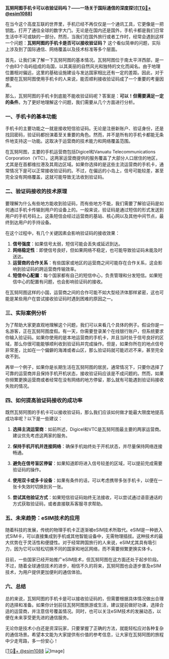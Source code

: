 **瓦努阿图手机卡可以收验证码吗？——一场关于国际通信的深度探讨[[TG💪+ @esim1088](https://t.me/s/esim1088)]**

在当今这个高度互联的世界里，手机已经不再仅仅是一个通讯工具，它更像是一把钥匙，打开了通往全球的数字大门。无论是在国内还是国外，手机卡都是我们日常生活中不可或缺的一部分。然而，当我们在国外旅行或者工作时，经常会遇到这样一个问题：**瓦努阿图的手机卡是否可以接收验证码？** 这个看似简单的问题，实际上涉及到了国际通信、网络覆盖以及技术标准等多个层面。

首先，让我们来了解一下瓦努阿图的基本情况。瓦努阿图位于南太平洋西部，是一个由83个岛屿组成的岛国，以其美丽的自然风光和独特的文化而闻名。由于地理位置相对偏远，这里的基础设施建设与发达国家相比还有一定的差距。因此，对于想要在瓦努阿图使用手机卡的人来说，能否顺利接收验证码成了一个重要的考量因素。

那么，瓦努阿图的手机卡到底能不能收验证码呢？答案是：**可以！但需要满足一定的条件**。为了更好地理解这个问题，我们需要从几个方面进行分析。

### **一、手机卡的基本功能**

手机卡的主要功能之一就是接收短信验证码。无论是注册新账户、验证身份，还是找回密码，验证码都扮演着至关重要的角色。然而，并不是所有的手机卡都能无条件地支持这一功能。这取决于运营商的技术能力和网络覆盖范围。

在瓦努阿图，主要的手机运营商包括Digicel和Vanuatu Telecommunications Corporation（VTC）。这两家运营商提供的服务覆盖了大部分人口居住的地区，尤其是在首都维拉港及其周边区域。如果你选择的是这些主流运营商的手机卡，通常情况下是可以正常接收验证码的。不过，在偏远的小岛上，信号可能较差，甚至完全没有网络覆盖，这就可能导致无法收到验证码。

### **二、验证码接收的技术原理**

要理解为什么有些地方能收到验证码，而有些地方不能，我们需要了解验证码是如何通过手机卡传输到用户的设备上的。一般来说，验证码是通过短信的形式发送到用户的手机号码上。这条短信会经过运营商的基站、核心网以及其他中间节点，最终到达用户的手持设备。

在这个过程中，有几个关键因素会影响验证码的接收效果：

1. **信号强度**：如果信号太弱，短信可能会丢失或延迟到达。
2. **网络稳定性**：即使信号良好，但如果网络不稳定，也可能导致验证码未能及时送达。
3. **运营商的合作关系**：有些国家或地区的运营商之间可能存在合作关系，这会影响到验证码的跨运营商传输效率。
4. **短信中心配置**：每个国家都有自己的短信中心，负责管理和分发短信。如果短信中心的配置有问题，也会影响验证码的接收。

在瓦努阿图这样的小国，运营商之间的合作可能不如大型经济体那样紧密，这也可能是某些用户在尝试接收验证码时遇到困难的原因之一。

### **三、实际案例分析**

为了帮助大家更直观地理解这个问题，我们可以来看几个具体的例子。假设你是一名游客，正在瓦努阿图度假。有一天，你需要登录某个在线银行账户，但系统要求你输入验证码。如果你使用的是本地运营商的手机卡，并且当时处于信号良好的区域，那么你很可能能够顺利收到验证码并完成操作。但是，如果你所在的地点信号非常差，比如在一个偏僻的海滩或者山区，那么验证码就可能迟迟不来，甚至完全收不到。

再举一个例子，如果你是长期生活在瓦努阿图的居民，通常情况下，只要你选择了可靠的运营商并且保持手机开机状态，接收验证码应该是不成问题的。然而，如果你频繁更换运营商或者经常在没有网络的地方停留，那么就有可能遇到验证码接收失败的情况。

### **四、如何提高验证码接收的成功率**

既然瓦努阿图的手机卡可以接收验证码，那么我们应该如何做才能最大限度地提高成功率呢？以下是一些建议：

1. **选择主流运营商**：如前所述，Digicel和VTC是瓦努阿图最主要的两家运营商。建议优先考虑这两家的服务。
   
2. **保持手机开机并连接网络**：确保手机始终处于开机状态，并尽量保持网络连接畅通。

3. **避免在信号盲区停留**：如果知道即将进入信号较差的区域，可以提前完成需要验证码的操作。

4. **使用双卡或多卡设备**：如果有条件的话，可以考虑携带多张手机卡，以便在一张卡失效时切换到另一张。

5. **尝试其他验证方式**：如果短信验证码始终无法接收，可以尝试通过语音通话的方式获取验证码，或者直接联系客服寻求帮助。

### **五、未来趋势：eSIM技术的应用**

随着科技的发展，传统的物理手机卡正逐渐被eSIM技术所取代。eSIM是一种嵌入式SIM卡，可以直接集成到手机或其他智能设备中，无需物理插拔。这种技术的最大优势在于灵活性和便捷性。对于经常跨国旅行的人来说，eSIM尤其具有吸引力，因为它可以轻松切换不同的国家和地区网络，而不需要频繁更换实体卡。

目前，一些国家已经开始推广eSIM技术，但瓦努阿图在这方面还处于起步阶段。不过，随着全球通信技术的进步，相信不久的将来，瓦努阿图也会逐步普及eSIM技术，为用户提供更加便利的通信体验。

### **六、总结**

总的来说，瓦努阿图的手机卡是可以接收验证码的，但需要根据具体情况做出合理的选择和准备。如果你计划前往瓦努阿图旅游或生活，建议提前做好功课，选择合适的运营商，并注意信号覆盖情况。同时，也可以关注eSIM技术的发展动态，以便在未来享受更先进的通信服务。

无论你是技术小白还是资深玩家，只要掌握了正确的方法，就能轻松应对各种复杂的通信场景。希望本文能为大家提供有价值的参考信息，让大家在瓦努阿图的旅程中少走弯路，多一份安心！

[[TG💪+ @esim1088](https://t.me/s/esim1088) ![Image](https://i.postimg.cc/4NQfJmqS/Snipaste-2025-05-13-00-14-12.png)]